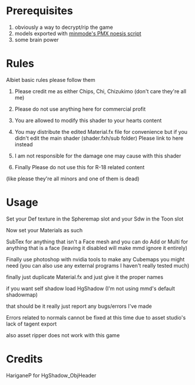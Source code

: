 # Prerequisites
1) obviously a way to decrypt/rip the game
2) models exported with [minmode's PMX noesis script](https://www.deviantart.com/minmode/art/Update-1-6-Noesis-PMX-VMD-export-809252773)
3) some brain power

# Rules

Albiet basic rules please follow them

1) Please credit me as either Chips, Chi, Chizukimo (don't care they're all me)

2) Please do not use anything here for commercial profit

3) You are allowed to modify this shader to your hearts content

4) You may distribute the edited Material.fx file for convenience but if you didn't edit the main shader (shader.fxh/sub folder) Please link to here instead

5) I am not responsible for the damage one may cause with this shader

6) Finally Please do not use this for R-18 related content

(like please they're all minors and one of them is dead)

# Usage

Set your Def texture in the Spheremap slot and your Sdw in the Toon slot

Now set your Materials as such

SubTex for anything that isn't a Face mesh and you can do Add or Multi for anything that is a face (leaving it disabled will make mmd ignore it entirely)

Finally use photoshop with nvidia tools to make any Cubemaps you might need (you can also use any external programs I haven't really tested much)

finally just duplicate Material.fx and just give it the proper names

if you want self shadow load HgShadow (I'm not using mmd's default shadowmap)

that should be it really just report any bugs/errors I've made

Errors related to normals cannot be fixed at this time due to asset studio's lack of tagent export

also asset ripper does not work with this game

# Credits

HariganeP for HgShadow_ObjHeader
